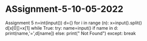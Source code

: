 # ASsignment-5-10-05-2022
Assignment 5
n=int(input())
d={}
for i in range (n):
    x=input().split()
    d[x[0]]=x[1]
while True:
    try:
        name=input()
        if name in d:
            print(name,'=',d[name])
        else:
            print(" Not Found")
    except:
        break
